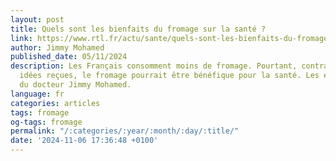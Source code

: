 ```yaml
---
layout: post
title: Quels sont les bienfaits du fromage sur la santé ?
link: https://www.rtl.fr/actu/sante/quels-sont-les-bienfaits-du-fromage-sur-la-sante-7900436559
author: Jimmy Mohamed
published_date: 05/11/2024
description: Les Français consomment moins de fromage. Pourtant, contrairement aux
  idées reçues, le fromage pourrait être bénéfique pour la santé. Les explications
  du docteur Jimmy Mohamed.
language: fr
categories: articles
tags: fromage
og-tags: fromage
permalink: "/:categories/:year/:month/:day/:title/"
date: '2024-11-06 17:36:48 +0100'
---
```

